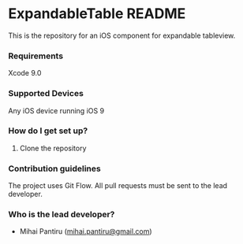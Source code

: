 # ExpandableTable README #

This is the repository for an iOS component for expandable tableview.

### Requirements ###

Xcode 9.0

### Supported Devices ###

Any iOS device running iOS 9

### How do I get set up? ###

1. Clone the repository

### Contribution guidelines ###

The project uses Git Flow. All pull requests must be sent to the lead developer.

### Who is the lead developer? ###

* Mihai Pantiru (mihai.pantiru@gmail.com)
